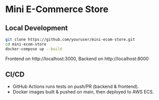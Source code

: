 # Mini E-Commerce Store

## Local Development
```bash
git clone https://github.com/youruser/mini-ecom-store.git
cd mini-ecom-store
docker-compose up --build
```

Frontend on http://localhost:3000, Backend on http://localhost:8000

## CI/CD
- GitHub Actions runs tests on push/PR (backend & frontend).
- Docker images built & pushed on main, then deployed to AWS ECS.
